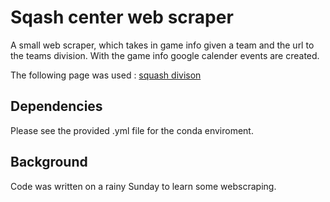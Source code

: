 # Sqash center web scraper


A small web scraper, which takes in game info given a team and the url to the teams division.
With the game info google calender events are created. 

The following page was used : [squash divison](http://www.squashcenter.se/lagsquash/division-7/)

## Dependencies

Please see the provided .yml file for the conda enviroment.

## Background
Code was written on a rainy Sunday to learn some webscraping.



